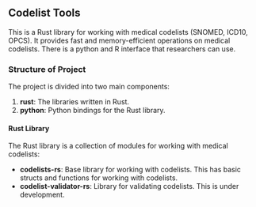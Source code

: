 ## Codelist Tools

This is a Rust library for working with medical codelists (SNOMED, ICD10, OPCS). It provides fast and memory-efficient operations on medical codelists. There is a python and R interface that researchers can use.

### Structure of Project
The project is divided into two main components:

1. **rust**: The libraries written in Rust.
2. **python**: Python bindings for the Rust library.

#### Rust Library
The Rust library is a collection of modules for working with medical codelists:

- **codelists-rs**: Base library for working with codelists. This has
basic structs and functions for working with codelists. 
- **codelist-validator-rs**: Library for validating codelists. This is under development.

